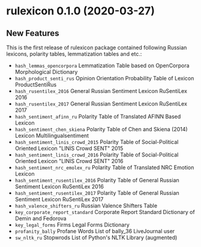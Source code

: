 # rulexicon 0.1.0 (2020-03-27)

## New Features
This is the first release of rulexicon package contained following Russian lexicons, polarity tables, lemmatization tables and etc.:

* `hash_lemmas_opencorpora`	        Lemmatization Table based on OpenCorpora Morphological Dictionary
* `hash_product_senti_rus`	        Opinion Orientation Probability Table of Lexicon ProductSentiRus
* `hash_rusentilex_2016`	          General Russian Sentiment Lexicon RuSentiLex 2016
* `hash_rusentilex_2017`	          General Russian Sentiment Lexicon RuSentiLex 2017
* `hash_sentiment_afinn_ru`	        Polarity Table of Translated AFINN Based Lexicon
* `hash_sentiment_chen_skiena`	    Polarity Table of Chen and Skiena (2014) Lexicon Multilingualsentiment
* `hash_sentiment_linis_crowd_2015`	Polarity Table of Social-Political Oriented Lexicon "LINIS Crowd SENT" 2015
* `hash_sentiment_linis_crowd_2016`	Polarity Table of Social-Political Oriented Lexicon "LINIS Crowd SENT" 2016
* `hash_sentiment_nrc_emolex_ru`	  Polarity Table of Translated NRC Emotion Lexicon
* `hash_sentiment_rusentilex_2016`	Polarity Table of General Russian Sentiment Lexicon RuSentiLex 2016
* `hash_sentiment_rusentilex_2017`	Polarity Table of General Russian Sentiment Lexicon RuSentiLex 2017
* `hash_valence_shifters_ru`	      Russian Valence Shifters Table
* `key_corporate_report_standard`	  Corporate Report Standard Dictionary of Demin and Fedorova
* `key_legal_forms`	                Firms Legal Forms Dictionary
* `profanity_bally`	                Profane Words List of bally_36 LiveJournal user
* `sw_nltk_ru`	                    Stopwrods List of Python's NLTK Library (augmented)
